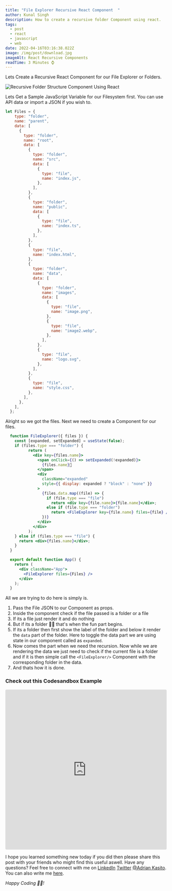 ```yaml
---
title: "File Explorer Recursive React Component  "
author: Kunal Singh
description: How to create a recursive folder Component using react.
tags:
  - post
  - react
  - javascript
  - web
date: 2022-04-16T03:16:38.022Z
image: /img/post/download.jpg
imageAlt: React Recursive Components
readTime: 3 Minutes ⌚
---
```

Lets Create a Recursive React Component for our File Explorer or Folders.

![Recursive Folder Structure Component Using React](/img/post/chrome-capture-5-.gif "Recursive Folder Structure Component Using React")

Lets Get a Sample JavaScript Variable for our Filesystem first. You can use API data or import a JSON if you wish to.

```javascript
let Files = {
    type: "folder",
    name: "parent",
    data: [
      {
        type: "folder",
        name: "root",
        data: [
          {
            type: "folder",
            name: "src",
            data: [
              {
                type: "file",
                name: "index.js",
              },
            ],
          },
          {
            type: "folder",
            name: "public",
            data: [
              {
                type: "file",
                name: "index.ts",
              },
            ],
          },
          {
            type: "file",
            name: "index.html",
          },
          {
            type: "folder",
            name: "data",
            data: [
              {
                type: "folder",
                name: "images",
                data: [
                  {
                    type: "file",
                    name: "image.png",
                  },
                  {
                    type: "file",
                    name: "image2.webp",
                  },
                ],
              },
              {
                type: "file",
                name: "logo.svg",
              },
            ],
          },
          {
            type: "file",
            name: "style.css",
          },
        ],
      },
    ],
  };
```

Alright so we got the files. Next we need to create a Component for our files.

```jsx
  function FileExplorer({ files }) {
    const [expanded, setExpanded] = useState(false);
    if (files.type === "folder") {
          return (
            <div key={files.name}>
              <span onClick={() => setExpanded(!expanded)}>
                {files.name}📂
              </span>
              <div
                className="expanded"
                style={{ display: expanded ? "block" : "none" }}
              >
                {files.data.map((file) => {
                  if (file.type === "file")
                    return <div key={file.name}>{file.name}</div>;
                  else if (file.type === "folder")
                    return <FileExplorer key={file.name} files={file} />;
                })}
              </div>
            </div>
          );
    } else if (files.type === "file") {
      return <div>{files.name}</div>;
    }
  }
```

```jsx
  export default function App() {
    return (
      <div className="App">
        <FileExplorer files={Files} />
      </div>
    );
  }
```

All we are trying to do here is simply is.

1. Pass the File JSON to our Component as props.
2. Inside the component check if the file passed is a folder or a file 
3. If its a file just render it and do nothing 
4. But if its a folder 📁📁 that's when the fun part begins. 
5. If its a folder then first show the label of the folder and below it render the `data` part of the folder. Here to toggle the data part we are using state in our component called as `expanded`.
6. Now comes the part when we need the recursion. Now while we are rendering the data we just need to check if the current file is a folder and if it is then simple call the `<FileExplorer/>` Component with the corresponding folder in the data.
7. And thats how it is done.

### Check out this Codesandbox Example

<iframe src="https://codesandbox.io/embed/recursive-folder-react-component-007pb?fontsize=14&hidenavigation=1&theme=dark"
     style="width:100%; height:500px; border:0; border-radius: 4px; overflow:hidden;"
     title="zealous-blackburn-tvrd7"
     allow="accelerometer; ambient-light-sensor; camera; encrypted-media; geolocation; gyroscope; hid; microphone; midi; payment; usb; vr; xr-spatial-tracking"
     sandbox="allow-forms allow-modals allow-popups allow-presentation allow-same-origin allow-scripts"
   ></iframe>



I hope you learned something new today if you did then please share this post with your friends who might find this useful aswell. Have any questions? Feel free to connect with me on     <a href="//linkedin.com/in/Adrian Kasito" target="_blank">LinkedIn</a> <a href="//twitter.com/Adrian Kasito" target="_blank">Twitter</a>  <a href="/" target="_blank">@Adrian Kasito</a>. You can also write me <a href="/#contact" target="_blank">here</a>.

*Happy Coding 👩‍💻!*